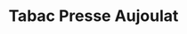 ---
title: "Tabac Presse Aujoulat"
url: /baillargues/tabac-presse-aujoulat/
shop: marchand de journaux
---